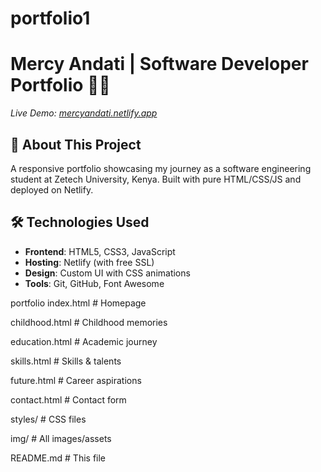 
# portfolio1
# Mercy Andati | Software Developer Portfolio 👩‍💻
*Live Demo: [mercyandati.netlify.app](https://mercyandati.netlify.app/)*

## 🌟 About This Project
A responsive portfolio showcasing my journey as a software engineering student at Zetech University, Kenya. Built with pure HTML/CSS/JS and deployed on Netlify.

## 🛠 Technologies Used
- **Frontend**: HTML5, CSS3, JavaScript  
- **Hosting**: Netlify (with free SSL)  
- **Design**: Custom UI with CSS animations  
- **Tools**: Git, GitHub, Font Awesome  

portfolio
 index.html # Homepage
 
childhood.html # Childhood memories

education.html # Academic journey

skills.html # Skills & talents

future.html # Career aspirations

contact.html # Contact form

styles/ # CSS files

img/ # All images/assets

README.md # This file

